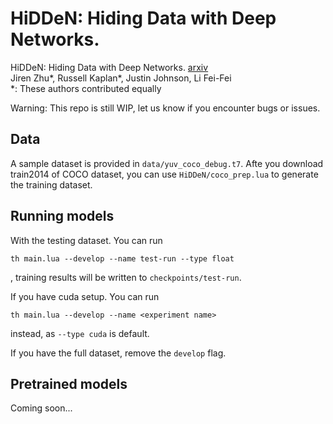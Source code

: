 # HiDDeN: Hiding Data with Deep Networks. 
HiDDeN: Hiding Data with Deep Networks. [arxiv](https://arxiv.org/abs/1807.09937)  
Jiren Zhu*, Russell Kaplan*, Justin Johnson, Li Fei-Fei  
*: These authors contributed equally

Warning: This repo is still WIP, let us know if you encounter bugs or issues.

## Data
A sample dataset is provided in `data/yuv_coco_debug.t7`. Afte you download train2014 of COCO dataset, you can use `HiDDeN/coco_prep.lua` to generate the training dataset.

## Running models
With the testing dataset. You can run
```
th main.lua --develop --name test-run --type float
```
, training results will be written to `checkpoints/test-run`.  

If you have cuda setup. You can run 
```
th main.lua --develop --name <experiment name>
```
 instead, as `--type cuda` is default.

If you have the full dataset, remove the `develop` flag.

## Pretrained models
Coming soon...
